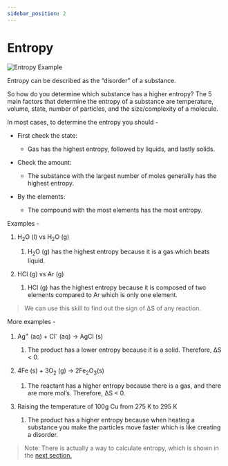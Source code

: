 ```yaml
---
sidebar_position: 2
---
```


# Entropy

![Entropy Example](/img/chemistry/entropy.jpg)

Entropy can be described as the “disorder” of a substance. 

So how do you determine which substance has a higher entropy? The 5 main factors that determine the entropy of a substance are temperature, volume, state, number of particles, and the size/complexity of a molecule.

In most cases, to determine the entropy you should -

* First check the state:
    * Gas has the highest entropy, followed by liquids, and lastly solids.

* Check the amount: 
    * The substance with the largest number of moles generally has the highest entropy.

* By the elements:
    * The compound with the most elements has the most entropy.

Examples -

1. H<sub>2</sub>O (l) vs H<sub>2</sub>O (g)
    1. H<sub>2</sub>O (g) has the highest entropy because it is a gas which beats liquid.

1. HCl (g) vs Ar (g)
    1. HCl (g) has the highest entropy because it is composed of two elements compared to Ar which is only one element.

> We can use this skill to find out the sign of ΔS of any reaction.

More examples -

1. Ag<sup>+</sup> (aq) + Cl<sup>-</sup> (aq) → AgCl (s)
    1. The product has a lower entropy because it is a solid. Therefore, ΔS < 0.

1. 4Fe (s) + 3O<sub>2</sub> (g) → 2Fe<sub>2</sub>O<sub>3</sub>(s)
    1. The reactant has a higher entropy because there is a gas, and there are more mol’s. Therefore, ΔS < 0.

1. Raising the temperature of 100g Cu from 275 K to 295 K
    1. The product has a higher entropy because when heating a substance you make the particles move faster which is like creating a disorder.

> Note: There is actually a way to calculate entropy, which is shown in the [next section.](../chapter-ten/standard-entropy-of-reaction.md)